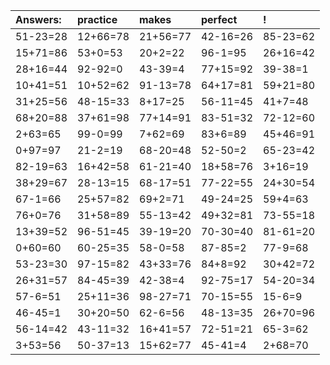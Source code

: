 | Answers: | practice | makes | perfect | ! |
| :--- | :--- | :--- | :--- | :--- |
| 51-23=28 | 12+66=78 | 21+56=77 | 42-16=26 | 85-23=62 | 
| 15+71=86 | 53+0=53 | 20+2=22 | 96-1=95 | 26+16=42 | 
| 28+16=44 | 92-92=0 | 43-39=4 | 77+15=92 | 39-38=1 | 
| 10+41=51 | 10+52=62 | 91-13=78 | 64+17=81 | 59+21=80 | 
| 31+25=56 | 48-15=33 | 8+17=25 | 56-11=45 | 41+7=48 | 
| 68+20=88 | 37+61=98 | 77+14=91 | 83-51=32 | 72-12=60 | 
| 2+63=65 | 99-0=99 | 7+62=69 | 83+6=89 | 45+46=91 | 
| 0+97=97 | 21-2=19 | 68-20=48 | 52-50=2 | 65-23=42 | 
| 82-19=63 | 16+42=58 | 61-21=40 | 18+58=76 | 3+16=19 | 
| 38+29=67 | 28-13=15 | 68-17=51 | 77-22=55 | 24+30=54 | 
| 67-1=66 | 25+57=82 | 69+2=71 | 49-24=25 | 59+4=63 | 
| 76+0=76 | 31+58=89 | 55-13=42 | 49+32=81 | 73-55=18 | 
| 13+39=52 | 96-51=45 | 39-19=20 | 70-30=40 | 81-61=20 | 
| 0+60=60 | 60-25=35 | 58-0=58 | 87-85=2 | 77-9=68 | 
| 53-23=30 | 97-15=82 | 43+33=76 | 84+8=92 | 30+42=72 | 
| 26+31=57 | 84-45=39 | 42-38=4 | 92-75=17 | 54-20=34 | 
| 57-6=51 | 25+11=36 | 98-27=71 | 70-15=55 | 15-6=9 | 
| 46-45=1 | 30+20=50 | 62-6=56 | 48-13=35 | 26+70=96 | 
| 56-14=42 | 43-11=32 | 16+41=57 | 72-51=21 | 65-3=62 | 
| 3+53=56 | 50-37=13 | 15+62=77 | 45-41=4 | 2+68=70 | 
